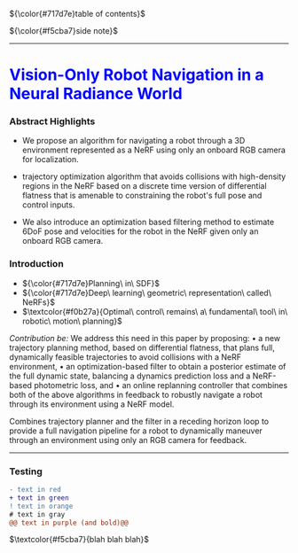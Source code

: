 ${\color{#717d7e}table of contents}$

${\color{#f5cba7}side note}$

---
# Vision-Only Robot Navigation in a Neural Radiance World

### Abstract Highlights
- We propose an algorithm for navigating a robot through a 3D environment represented as a NeRF using only an onboard RGB camera for localization. 


- trajectory optimization algorithm that avoids collisions with high-density regions in the NeRF based on a discrete time version of differential flatness that is amenable to constraining the robot's full pose and control inputs. 


- We also introduce an optimization based filtering method to estimate 6DoF pose and velocities for the robot in the NeRF given only an onboard RGB camera.


### Introduction
- ${\color{#717d7e}Planning\ in\ SDF}$
- ${\color{#717d7e}Deep\ learning\ geometric\ representation\ called\ NeRFs}$
- $\textcolor{#f0b27a}{Optimal\ control\ remains\ a\ fundamental\ tool\ in\ robotic\ motion\ planning}$

*Contribution be:*
We address this need in this paper by proposing:
• a new trajectory planning method, based on differential
flatness, that plans full, dynamically feasible trajectories
to avoid collisions with a NeRF environment,
• an optimization-based filter to obtain a posterior estimate
of the full dynamic state, balancing a dynamics prediction
loss and a NeRF-based photometric loss, and
• an online replanning controller that combines both of the
above algorithms in feedback to robustly navigate a robot
through its environment using a NeRF model.



Combines trajectory planner and the filter in a receding horizon loop to provide a full navigation pipeline for a robot to dynamically maneuver through an environment using only an RGB camera for feedback.









---


### Testing
<style>H1{color:Blue;}asdasdasd</style>

```diff
- text in red
+ text in green
! text in orange
# text in gray
@@ text in purple (and bold)@@
```
$\textcolor{#f5cba7}{blah blah blah}$
